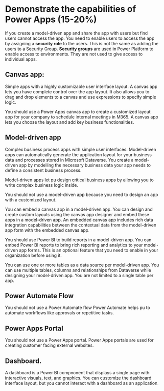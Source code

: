 # Demonstrate the capabilities of Power Apps (15-20%)

If you create a model-driven app and share the app with users but find users cannot access the app. You need to enable users to access the app by assigning a **security role** to the users. This is not the same as adding the users to a Security Group. **Security groups** are used in Power Platform to enable access to environments. They are not used to give access to individual apps. 

## Canvas app: 
Simple apps with a highly customizable user interface layout. A canvas app lets you have complete control over the app layout. It also allows you to drag and drop elements to a 
canvas and use expressions to specify simple logic. 

You should use a Power Apps canvas app to create a customized layout app for your company to schedule internal meetings in M365. A canvas app lets you choose the layout and add key business functionalities. 

## Model-driven app 
Complex business process apps with simple user interfaces. Model-driven apps can automatically generate the application layout for your business data and processes stored 
in Microsoft Dataverse. You create a model-driven app by modelling the necessary business data your app needs to define a consistent business process. 

Model-driven apps let pu design critical business apps by allowing you to write complex business logic inside. 

You should not use a model-driven app because you need to design an app with a customized layout. 

You can embed a canvas app in a model-driven app. You can design and create custom layouts using the canvas app designer and embed these apps in a model-driven app. An embedded canvas app includes rich data integration capabilities between the contextual data from the model-driven app form with the embedded canvas app. 

You should use Power BI to build reports in a model-driven app. You can embed Power BI reports to bring rich reporting and analytics to your model-driven app forms. This is an optional feature that you need to enable in your organization before using it. 

You can use one or more tables as a data source per model-driven app. You can use multiple tables, columns and relationships from Dataverse while designing your model-driven app. You are not limited to a single table per app. 



## Power Automate Flow
You should not use a Power Automate flow Power Automate helps pu to automate workflows like approvals or repetitive tasks. 

## Power Apps Portal

You should not use a Power Apps portal. Power Apps portals are used for creating customer facing external websites.

## Dashboard. 

A dashboard is a Power BI compnonent that displays a single page with interactive visuals, text, and graphics. You can customize the dashboard interface layout, but you cannot interact with a dashboard as an application. 
